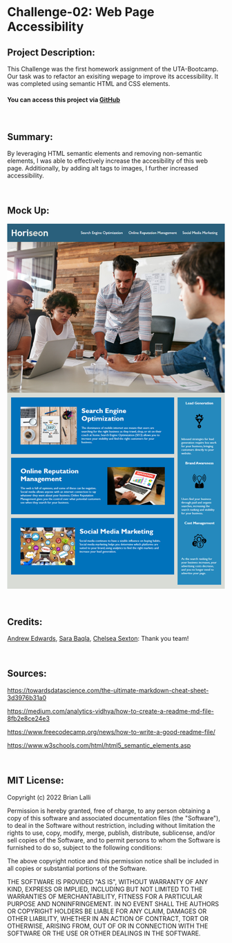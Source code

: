 # Challenge-02: Web Page Accessibility

## Project Description:
This Challenge was the first homework assignment of the UTA-Bootcamp. Our task was to refactor an exisiting wepage to improve its accessibility. It was completed using semantic HTML and CSS elements.



#### You can access this project via [GitHub](https://github.com/BrianLalli/Challenge-02)

<br>




## Summary:

By leveraging HTML semantic elements and removing non-semantic elements, I was able to effectively increase the accesibility of this web page. Additionally, by adding alt tags to images, I further increased accessibility.

<br>

## Mock Up:
![image](./Assets/01-html-css-git-homework-demo.png)

<br>

## Credits:
[Andrew Edwards](https://github.com/Andrew87E), [Sara Baqla](https://github.com/missatrox44/), [Chelsea Sexton](https://github.com/chelsea314):
Thank you team!

<br>

## Sources:
https://towardsdatascience.com/the-ultimate-markdown-cheat-sheet-3d3976b31a0

https://medium.com/analytics-vidhya/how-to-create-a-readme-md-file-8fb2e8ce24e3

https://www.freecodecamp.org/news/how-to-write-a-good-readme-file/

https://www.w3schools.com/html/html5_semantic_elements.asp

<br>

## MIT License:

Copyright (c) 2022 Brian Lalli

Permission is hereby granted, free of charge, to any person obtaining a copy
of this software and associated documentation files (the "Software"), to deal
in the Software without restriction, including without limitation the rights
to use, copy, modify, merge, publish, distribute, sublicense, and/or sell
copies of the Software, and to permit persons to whom the Software is
furnished to do so, subject to the following conditions:

The above copyright notice and this permission notice shall be included in all
copies or substantial portions of the Software.

THE SOFTWARE IS PROVIDED "AS IS", WITHOUT WARRANTY OF ANY KIND, EXPRESS OR
IMPLIED, INCLUDING BUT NOT LIMITED TO THE WARRANTIES OF MERCHANTABILITY,
FITNESS FOR A PARTICULAR PURPOSE AND NONINFRINGEMENT. IN NO EVENT SHALL THE
AUTHORS OR COPYRIGHT HOLDERS BE LIABLE FOR ANY CLAIM, DAMAGES OR OTHER
LIABILITY, WHETHER IN AN ACTION OF CONTRACT, TORT OR OTHERWISE, ARISING FROM,
OUT OF OR IN CONNECTION WITH THE SOFTWARE OR THE USE OR OTHER DEALINGS IN THE
SOFTWARE.